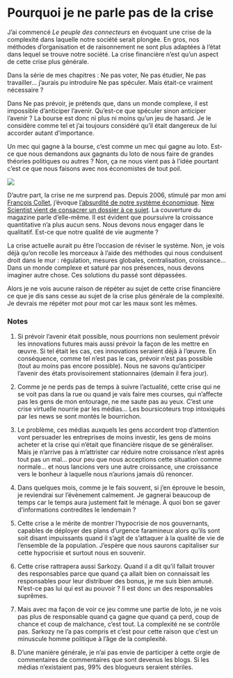 # Pourquoi je ne parle pas de la crise

J’ai commencé *Le peuple des connecteurs* en évoquant une crise de la complexité dans laquelle notre société serait plongée. En gros, nos méthodes d’organisation et de raisonnement ne sont plus adaptées à l’état dans lequel se trouve notre société. La crise financière n’est qu’un aspect de cette crise plus générale.

Dans la série de mes chapitres : Ne pas voter, Ne pas étudier, Ne pas travailler… j’aurais pu introduire Ne pas spéculer. Mais était-ce vraiment nécessaire ?

Dans Ne pas prévoir, je prétends que, dans un monde complexe, il est impossible d’anticiper l’avenir. Qu’est-ce que spéculer sinon anticiper l’avenir ? La bourse est donc ni plus ni moins qu’un jeu de hasard. Je le considère comme tel et j’ai toujours considéré qu’il était dangereux de lui accorder autant d’importance.

Un mec qui gagne à la bourse, c’est comme un mec qui gagne au loto. Est-ce que nous demandons aux gagnants du loto de nous faire de grandes théories politiques ou autres ? Non, ça ne nous vient pas à l’idée pourtant c’est ce que nous faisons avec nos économistes de tout poil.

![](https://tcrouzet.com/images_tc/2008/10/20081018.jpg)

D’autre part, la crise ne me surprend pas. Depuis 2006, stimulé par mon ami [François Collet](http://www.lafinducapitalisme.net/), j’évoque [l’absurdité de notre système économique](/2006/05/30/croissance-illusoire/). [New Scientist vient de consacrer un dossier à ce sujet](http://www.newscientist.com/contents/issue/2678.html). La couverture du magazine parle d’elle-même. Il est évident que poursuivre la croissance quantitative n’a plus aucun sens. Nous devons nous engager dans le qualitatif. Est-ce que notre qualité de vie augmente ?

La crise actuelle aurait pu être l’occasion de réviser le système. Non, je vois déjà qu’on recolle les morceaux à l’aide des méthodes qui nous conduisent droit dans le mur : régulation, mesures globales, centralisation, croissance… Dans un monde complexe et saturé par nos présences, nous devons imaginer autre chose. Ces solutions du passé sont dépassées.

Alors je ne vois aucune raison de répéter au sujet de cette crise financière ce que je dis sans cesse au sujet de la crise plus générale de la complexité. Je devrais me répéter mot pour mot car les maux sont les mêmes.

### Notes

1. Si prévoir l’avenir était possible, nous pourrions non seulement prévoir les innovations futures mais aussi prévoir la façon de les mettre en œuvre. Si tel était les cas, ces innovations seraient déjà à l’œuvre. En conséquence, comme tel n’est pas le cas, prévoir n’est pas possible (tout au moins pas encore possible). Nous ne savons qu’anticiper l’avenir des états provisoirement stationnaires (demain il fera jour).

2. Comme je ne perds pas de temps à suivre l’actualité, cette crise qui ne se voit pas dans la rue ou quand je vais faire mes courses, qui n’affecte pas les gens de mon entourage, ne me saute pas au yeux. C’est une crise virtuelle nourrie par les médias… Les boursicoteurs trop intoxiqués par les news se sont montés le bourrichon.

3. Le problème, ces médias auxquels les gens accordent trop d’attention vont persuader les entreprises de moins investir, les gens de moins acheter et la crise qui n’était que financière risque de se généraliser. Mais je n’arrive pas à m’attrister car réduire notre croissance n’est après tout pas un mal… pour peu que nous acceptions cette situation comme normale… et nous lancions vers une autre croissance, une croissance vers le bonheur à laquelle nous n’aurions jamais dû renoncer.

4. Dans quelques mois, comme je le fais souvent, si j’en éprouve le besoin, je reviendrai sur l’évènement calmement. Je gagnerai beaucoup de temps car le temps aura justement fait le ménage. À quoi bon se gaver d’informations contredites le lendemain ?

5. Cette crise a le mérite de montrer l’hypocrisie de nos gouvernants, capables de déployer des plans d’urgence faramineux alors qu’ils sont soit disant impuissants quand il s’agit de s’attaquer à la qualité de vie de l’ensemble de la population. J’espère que nous saurons capitaliser sur cette hypocrisie et surtout nous en souvenir.

6. Cette crise rattrapera aussi Sarkozy. Quand il a dit qu’il fallait trouver des responsables parce que quand ça allait bien on connaissait les responsables pour leur distribuer des bonus, je me suis bien amusé. N’est-ce pas lui qui est au pouvoir ? Il est donc un des responsables suprêmes.

7. Mais avec ma façon de voir ce jeu comme une partie de loto, je ne vois pas plus de responsable quand ça gagne que quand ça perd, coup de chance et coup de malchance, c’est tout. La complexité ne se contrôle pas. Sarkozy ne l’a pas compris et c’est pour cette raison que c’est un minuscule homme politique à l’âge de la complexité.

8. D’une manière générale, je n’ai pas envie de participer à cette orgie de commentaires de commentaires que sont devenus les blogs. Si les médias n’existaient pas, 99% des blogueurs seraient stériles.